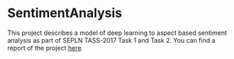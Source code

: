 # SentimentAnalysis
This project describes a model of deep learning to aspect based sentiment analysis as part of SEPLN TASS-2017 Task 1 and Task 2. You can find a report of the project [here](https://github.com/leticiapinto/SentimentAnalysis/blob/master/sepln-tass-2017.pdf).
